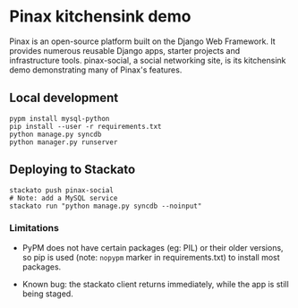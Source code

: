 # Pinax kitchensink demo

Pinax is an open-source platform built on the Django Web Framework. It
provides numerous reusable Django apps, starter projects and
infrastructure tools. pinax-social, a social networking site, is its
kitchensink demo demonstrating many of Pinax's features.

## Local development

    pypm install mysql-python
    pip install --user -r requirements.txt
    python manage.py syncdb
    python manager.py runserver

## Deploying to Stackato

    stackato push pinax-social
    # Note: add a MySQL service
    stackato run "python manage.py syncdb --noinput"

### Limitations

* PyPM does not have certain packages (eg: PIL) or their older
versions, so pip is used (note: ``nopypm`` marker in requirements.txt)
to install most packages.

* Known bug: the stackato client returns immediately, while the app is still
  being staged. 
